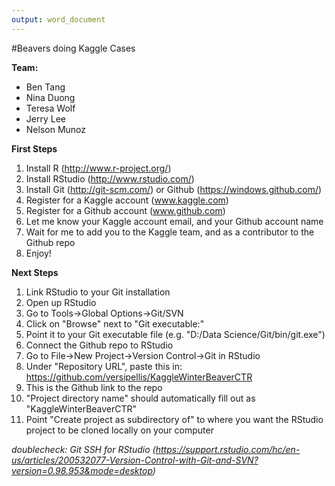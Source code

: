 ```yaml
---
output: word_document
---
```

#Beavers doing Kaggle Cases

**Team:**
- Ben Tang
- Nina Duong
- Teresa Wolf
- Jerry Lee
- Nelson Munoz

**First Steps**  
1. Install R (http://www.r-project.org/)  
2. Install RStudio (http://www.rstudio.com/)  
3. Install Git (http://git-scm.com/) or Github (https://windows.github.com/)  
4. Register for a Kaggle account (www.kaggle.com)  
5. Register for a Github account (www.github.com)  
6. Let me know your Kaggle account email, and your Github account name  
7. Wait for me to add you to the Kaggle team, and as a contributor to the Github repo  
8. Enjoy!  

**Next Steps**  
1. Link RStudio to your Git installation  
  1. Open up RStudio  
  2. Go to Tools->Global Options->Git/SVN  
  3. Click on "Browse" next to "Git executable:"  
  4. Point it to your Git executable file (e.g. "D:/Data Science/Git/bin/git.exe")  
2. Connect the Github repo to RStudio  
  1. Go to File->New Project->Version Control->Git in RStudio  
  2. Under "Repository URL", paste this in: https://github.com/versipellis/KaggleWinterBeaverCTR  
  3. This is the Github link to the repo  
  4. "Project directory name" should automatically fill out as "KaggleWinterBeaverCTR"  
  5. Point "Create project as subdirectory of" to where you want the RStudio project to be cloned locally on your computer  
  
*doublecheck: Git SSH for RStudio (https://support.rstudio.com/hc/en-us/articles/200532077-Version-Control-with-Git-and-SVN?version=0.98.953&mode=desktop)*  